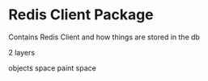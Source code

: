 # Redis Client Package

Contains Redis Client and how things are stored in the db




2 layers

objects space
paint space

